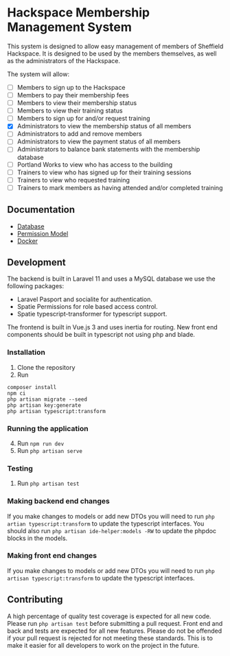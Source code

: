 # Hackspace Membership Management System

This system is designed to allow easy management of members of Sheffield Hackspace. It is designed to be used by the members themselves, as well as the administrators of the Hackspace.

The system will allow:

- [ ] Members to sign up to the Hackspace
- [ ] Members to pay their membership fees
- [ ] Members to view their membership status
- [ ] Members to view their training status
- [ ] Members to sign up for and/or request training
- [x] Administrators to view the membership status of all members
- [ ] Administrators to add and remove members
- [ ] Administrators to view the payment status of all members
- [ ] Administrators to balance bank statements with the membership database
- [ ] Portland Works to view who has access to the building
- [ ] Trainers to view who has signed up for their training sessions
- [ ] Trainers to view who requested training
- [ ] Trainers to mark members as having attended and/or completed training

## Documentation
 * [Database](docs/database.md)
 * [Permission Model](docs/permission-model.md)
 * [Docker](docs/docker.md)

## Development
The backend is built in Laravel 11 and uses a MySQL database we use the following packages:
* Laravel Pasport and socialite for authentication.
* Spatie Permissions for role based access control.
* Spatie typescript-transformer for typescript support.

The frontend is built in Vue.js 3 and uses inertia for routing. New front end components should be built in typescript not using php and blade.

### Installation
1. Clone the repository
2. Run 
``` shell
composer install
npm ci
php artisan migrate --seed
php artisan key:generate
php artisan typescript:transform
```

### Running the application
4. Run `npm run dev`
9. Run `php artisan serve`

### Testing
1. Run `php artisan test`

### Making backend end changes
If you make changes to models or add new DTOs you will need to run `php artian typescript:transform` to update the typescript interfaces.
You should also run `php artisan ide-helper:models -RW` to update the phpdoc blocks in the models.

### Making front end changes
If you make changes to models or add new DTOs you will need to run `php artisan typescript:transform` to update the typescript interfaces.

## Contributing
A high percentage of quality test coverage is expected for all new code. Please run `php artisan test` before submitting a pull request.
Front end and back and tests are expected for all new features.
Please do not be offended if your pull request is rejected for not meeting these standards.
This is to make it easier for all developers to work on the project in the future.
